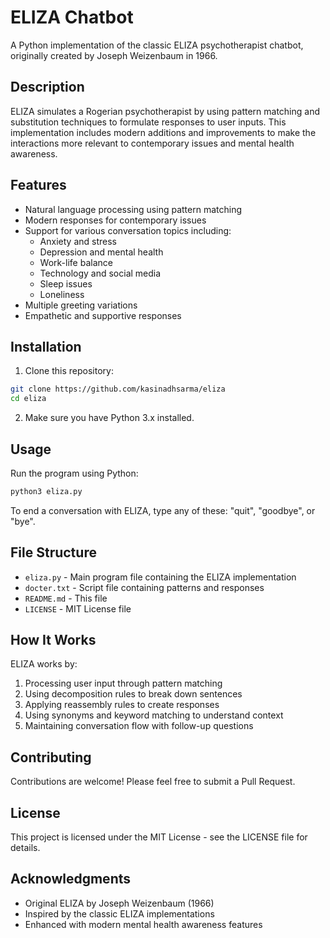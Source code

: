 # ELIZA Chatbot

A Python implementation of the classic ELIZA psychotherapist chatbot, originally created by Joseph Weizenbaum in 1966.

## Description

ELIZA simulates a Rogerian psychotherapist by using pattern matching and substitution techniques to formulate responses to user inputs. This implementation includes modern additions and improvements to make the interactions more relevant to contemporary issues and mental health awareness.

## Features

- Natural language processing using pattern matching
- Modern responses for contemporary issues
- Support for various conversation topics including:
  - Anxiety and stress
  - Depression and mental health
  - Work-life balance
  - Technology and social media
  - Sleep issues
  - Loneliness
- Multiple greeting variations
- Empathetic and supportive responses

## Installation

1. Clone this repository:
```bash
git clone https://github.com/kasinadhsarma/eliza
cd eliza
```

2. Make sure you have Python 3.x installed.

## Usage

Run the program using Python:

```bash
python3 eliza.py
```

To end a conversation with ELIZA, type any of these: "quit", "goodbye", or "bye".

## File Structure

- `eliza.py` - Main program file containing the ELIZA implementation
- `docter.txt` - Script file containing patterns and responses
- `README.md` - This file
- `LICENSE` - MIT License file

## How It Works

ELIZA works by:
1. Processing user input through pattern matching
2. Using decomposition rules to break down sentences
3. Applying reassembly rules to create responses
4. Using synonyms and keyword matching to understand context
5. Maintaining conversation flow with follow-up questions

## Contributing

Contributions are welcome! Please feel free to submit a Pull Request.

## License

This project is licensed under the MIT License - see the LICENSE file for details.

## Acknowledgments

- Original ELIZA by Joseph Weizenbaum (1966)
- Inspired by the classic ELIZA implementations
- Enhanced with modern mental health awareness features
